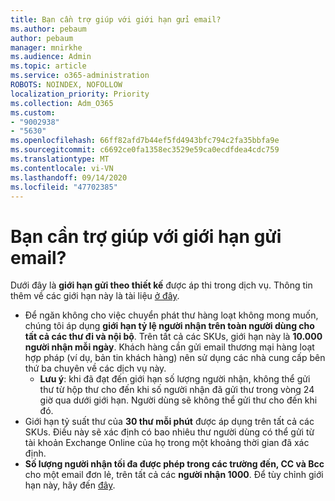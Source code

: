 ```yaml
---
title: Bạn cần trợ giúp với giới hạn gửi email?
ms.author: pebaum
author: pebaum
manager: mnirkhe
ms.audience: Admin
ms.topic: article
ms.service: o365-administration
ROBOTS: NOINDEX, NOFOLLOW
localization_priority: Priority
ms.collection: Adm_O365
ms.custom:
- "9002938"
- "5630"
ms.openlocfilehash: 66ff82afd7b44ef5fd4943bfc794c2fa35bbfa9e
ms.sourcegitcommit: c6692ce0fa1358ec3529e59ca0ecdfdea4cdc759
ms.translationtype: MT
ms.contentlocale: vi-VN
ms.lasthandoff: 09/14/2020
ms.locfileid: "47702385"
---
```

# <a name="need-help-with-email-sending-limits"></a>Bạn cần trợ giúp với giới hạn gửi email?

Dưới đây là **giới hạn gửi theo thiết kế** được áp thi trong dịch vụ. Thông tin thêm về các giới hạn này là tài liệu [ở đây](https://docs.microsoft.com/office365/servicedescriptions/exchange-online-service-description/exchange-online-limits#receiving-and-sending-limits).

- Để ngăn không cho việc chuyển phát thư hàng loạt không mong muốn, chúng tôi áp dụng **giới hạn tỷ lệ người nhận trên toàn người dùng cho tất cả các thư đi và nội bộ**. Trên tất cả các SKUs, giới hạn này là **10.000 người nhận mỗi ngày**.  Khách hàng cần gửi email thương mại hàng loạt hợp pháp (ví dụ, bản tin khách hàng) nên sử dụng các nhà cung cấp bên thứ ba chuyên về các dịch vụ này.
    - **Lưu ý**: khi đã đạt đến giới hạn số lượng người nhận, không thể gửi thư từ hộp thư cho đến khi số người nhận đã gửi thư trong vòng 24 giờ qua dưới giới hạn. Người dùng sẽ không thể gửi thư cho đến khi đó.
- Giới hạn tỷ suất thư của **30 thư mỗi phút** được áp dụng trên tất cả các SKUs. Điều này sẽ xác định có bao nhiêu thư người dùng có thể gửi từ tài khoản Exchange Online của họ trong một khoảng thời gian đã xác định.
- **Số lượng người nhận tối đa được phép trong các trường đến, CC và Bcc** cho một email đơn lẻ, trên tất cả các **người nhận 1000**. Để tùy chỉnh giới hạn này, hãy đến [đây](https://techcommunity.microsoft.com/t5/exchange-team-blog/customizable-recipient-limits-in-office-365/ba-p/1183228).

